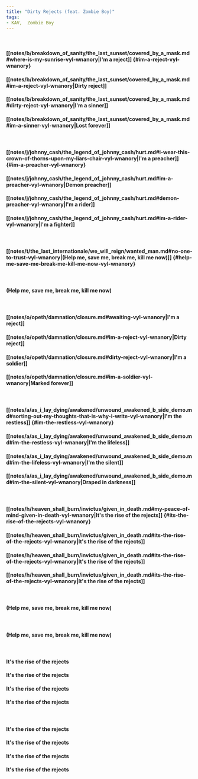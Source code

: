 ```yaml
---
title: "Dirty Rejects (feat. Zombie Boy)"
tags:
- KAV,  Zombie Boy
---
```

&nbsp;
#### [[notes/b/breakdown_of_sanity/the_last_sunset/covered_by_a_mask.md#where-is-my-sunrise-vyl-wnanory|I'm a reject]] {#im-a-reject-vyl-wnanory}
#### [[notes/b/breakdown_of_sanity/the_last_sunset/covered_by_a_mask.md#im-a-reject-vyl-wnanory|Dirty reject]]
#### [[notes/b/breakdown_of_sanity/the_last_sunset/covered_by_a_mask.md#dirty-reject-vyl-wnanory|I'm a sinner]]
#### [[notes/b/breakdown_of_sanity/the_last_sunset/covered_by_a_mask.md#im-a-sinner-vyl-wnanory|Lost forever]]
&nbsp;
#### [[notes/j/johnny_cash/the_legend_of_johnny_cash/hurt.md#i-wear-this-crown-of-thorns-upon-my-liars-chair-vyl-wnanory|I'm a preacher]] {#im-a-preacher-vyl-wnanory}
#### [[notes/j/johnny_cash/the_legend_of_johnny_cash/hurt.md#im-a-preacher-vyl-wnanory|Demon preacher]]
#### [[notes/j/johnny_cash/the_legend_of_johnny_cash/hurt.md#demon-preacher-vyl-wnanory|I'm a rider]]
#### [[notes/j/johnny_cash/the_legend_of_johnny_cash/hurt.md#im-a-rider-vyl-wnanory|I'm a fighter]]
&nbsp;
#### [[notes/t/the_last_internationale/we_will_reign/wanted_man.md#no-one-to-trust-vyl-wnanory|(Help me, save me, break me, kill me now)]] {#help-me-save-me-break-me-kill-me-now-vyl-wnanory}
&nbsp;
#### (Help me, save me, break me, kill me now)
&nbsp;
#### [[notes/o/opeth/damnation/closure.md#awaiting-vyl-wnanory|I'm a reject]]
#### [[notes/o/opeth/damnation/closure.md#im-a-reject-vyl-wnanory|Dirty reject]]
#### [[notes/o/opeth/damnation/closure.md#dirty-reject-vyl-wnanory|I'm a soldier]]
#### [[notes/o/opeth/damnation/closure.md#im-a-soldier-vyl-wnanory|Marked forever]]
&nbsp;
#### [[notes/a/as_i_lay_dying/awakened/unwound_awakened_b_side_demo.md#sorting-out-my-thoughts-that-is-why-i-write-vyl-wnanory|I'm the restless]] {#im-the-restless-vyl-wnanory}
#### [[notes/a/as_i_lay_dying/awakened/unwound_awakened_b_side_demo.md#im-the-restless-vyl-wnanory|I'm the lifeless]]
#### [[notes/a/as_i_lay_dying/awakened/unwound_awakened_b_side_demo.md#im-the-lifeless-vyl-wnanory|I'm the silent]]
#### [[notes/a/as_i_lay_dying/awakened/unwound_awakened_b_side_demo.md#im-the-silent-vyl-wnanory|Draped in darkness]]
&nbsp;
#### [[notes/h/heaven_shall_burn/invictus/given_in_death.md#my-peace-of-mind-given-in-death-vyl-wnanory|It's the rise of the rejects]] {#its-the-rise-of-the-rejects-vyl-wnanory}
#### [[notes/h/heaven_shall_burn/invictus/given_in_death.md#its-the-rise-of-the-rejects-vyl-wnanory|It's the rise of the rejects]]
#### [[notes/h/heaven_shall_burn/invictus/given_in_death.md#its-the-rise-of-the-rejects-vyl-wnanory|It's the rise of the rejects]]
#### [[notes/h/heaven_shall_burn/invictus/given_in_death.md#its-the-rise-of-the-rejects-vyl-wnanory|It's the rise of the rejects]]
&nbsp;
#### (Help me, save me, break me, kill me now)
&nbsp;
#### (Help me, save me, break me, kill me now)
&nbsp;
#### It's the rise of the rejects
#### It's the rise of the rejects
#### It's the rise of the rejects
#### It's the rise of the rejects
&nbsp;
#### It's the rise of the rejects
#### It's the rise of the rejects
#### It's the rise of the rejects
#### It's the rise of the rejects
